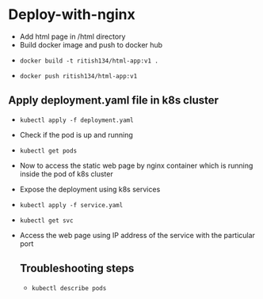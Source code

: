 # Deploy-with-nginx

- Add html page in /html directory
- Build docker image and push to docker hub
-     docker build -t ritish134/html-app:v1 .
-     docker push ritish134/html-app:v1

## Apply deployment.yaml file in k8s cluster
-     kubectl apply -f deployment.yaml
- Check if the pod is up and running
-     kubectl get pods
- Now to access the static web page by nginx container which is running inside the pod of k8s cluster
- Expose the deployment using k8s services
-     kubectl apply -f service.yaml
-     kubectl get svc
- Access the web page using IP address of the service with the particular port

  ## Troubleshooting steps
  -     kubectl describe pods
